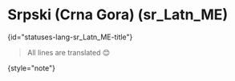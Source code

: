 # Srpski (Crna Gora) (sr_Latn_ME)
{id="statuses-lang-sr_Latn_ME-title"}

> All lines are translated 😊
>
{style="note"}

